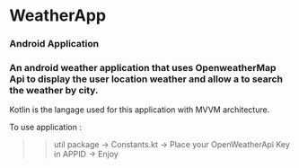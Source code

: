 # WeatherApp
### Android Application
### An android weather application that uses OpenweatherMap Api to display the user location weather and allow a to search the weather by city.
Kotlin is the langage used for this application with MVVM architecture.

To use application : <br />
>> util package -> Constants.kt -> Place your OpenWeatherApi Key in APPID -> Enjoy
